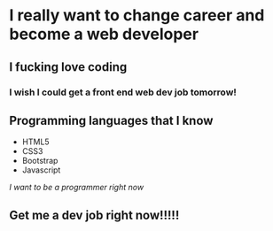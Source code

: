 # I really want to change career and become a web developer
## I fucking love coding
### I wish I could get a front end web dev job tomorrow!

## Programming languages that I know ##
- HTML5
- CSS3
- Bootstrap
- Javascript

_I want to be a programmer right now_
## Get me a dev job right now!!!!! ##
